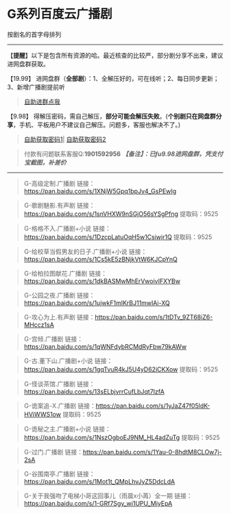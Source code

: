 <h1>G系列百度云广播剧</h1>
按剧名的首字母排列

-----

【**提醒**】以下是包含所有资源的哈。最近核查的比较严，部分剧分享不出来，建议进网盘群获取。


【19.99】 进网盘群（**全部剧**）：1、全解压好的，可在线听；2、每日同步更新；3、新增广播剧提前听
>[自助进群点我](http://pay.tupianmima.com/ma.html)

【9.98】 得解压密码，需自己解压，**部分可能会解压失败**。(**个别剧只在网盘群分享**，手机、平板用户不建议自己解压。问题多，客服也解决不了。)

>[自助获取密码1](http://pay.tupianmima.com/p.php?8tp=t3.13473a126b1998.pg1)|
[自助获取密码2](http://pay.tupianmima.com/p.php?8tp=t2.14178a39b1998.pg1)

>付款有问题联系客服Q:**1901592956**
***【备注】：已fu9.98进网盘群，凭支付宝截图，补差价***

------


>G-高级定制.广播剧
链接：https://pan.baidu.com/s/1XNjW5Gpq1bpJv4_GsPEwIg
 
>G-歌剧魅影.有声剧
链接：https://pan.baidu.com/s/1snVHXW9nSGjO56sYSgPfng
提取码：9525
 
>G-格格不入.广播剧+小说
链接：https://pan.baidu.com/s/1DzcpLatuOqH5w1Csiwjr1Q
提取码：9525 
 
>G-给校草当假男友的日子.广播剧+小说
链接：https://pan.baidu.com/s/1Cs5kE5zBNjkVtW6KJCpYnQ

>G-给柏拉图献花.广播剧
链接：https://pan.baidu.com/s/1dkBASMwMhErVwoivIFXYBw

>G-公园之夜.广播剧
链接：https://pan.baidu.com/s/1ujwkF1mIKrBJ11mwIAi-XQ

>G-攻心为上.有声剧
链接：https://pan.baidu.com/s/1tDTv_9ZT68iZ6-MHccz1sA

>G-宫倾.广播剧
链接：https://pan.baidu.com/s/1qWNFdybRCMdRyFbw79kAWw

>G-古.董下山.广播剧+小说
链接：https://pan.baidu.com/s/1gqTvuR4kJ5U4yD62iCKXow
提取码：9525 
 
>G-怪谈茶馆.广播剧 
链接：https://pan.baidu.com/s/13sELbjvrrCufLbJqt7IzfA
 
>G-诡案追-X.广播剧
链接：https://pan.baidu.com/s/1yJaZ47f05ldK-HViWWS1ow
提取码：9525
 
>G-诡秘之主.广播剧+小说
链接：https://pan.baidu.com/s/1NszOgboEJ9NM_HL4adZuTg
提取码：9525 
 
>G-过门.广播剧
链接：https://pan.baidu.com/s/1Yau-0-8hdtM8CLOw7j-2sA
 
>G-谷围南亭.广播剧
链接：https://pan.baidu.com/s/1Mot1t_QMpLhvJyZ5DdcLdA
 
>G-关于我强吻了电梯小哥这回事儿（雨晨x小苒）全一期
链接：https://pan.baidu.com/s/1-GRf7Sgy_wi1UPU_MiyEpA

